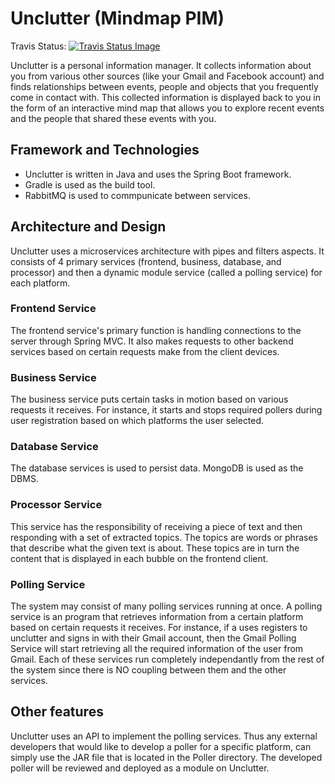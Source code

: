# Unclutter (Mindmap PIM)

Travis Status: <a href="https://travis-ci.com/ArmandMaree/MindMapPIM" target="_black"><img src="https://travis-ci.com/ArmandMaree/MindMapPIM.svg?token=EDzLz4Cfsmpc3FQfSzFR&branch=master" alt="Travis Status Image"></a>

Unclutter is a personal information manager. It collects information about you from various other sources (like your Gmail and Facebook account) and finds relationships between events, people and objects that you frequently come in contact with. This collected information is displayed back to you in the form of an interactive mind map that allows you to explore recent events and the people that shared these events with you.

## Framework and Technologies

* Unclutter is written in Java and uses the Spring Boot framework.
* Gradle is used as the build tool.
* RabbitMQ is used to commpunicate between services.

## Architecture and Design

Unclutter uses a microservices architecture with pipes and filters aspects. It consists of 4 primary services (frontend, business, database, and processor) and then a dynamic module service (called a polling service) for each platform.

### Frontend Service

The frontend service's primary function is handling connections to the server through Spring MVC. It also makes requests to other backend services based on certain requests make from the client devices.

### Business Service

The business service puts certain tasks in motion based on various requests it receives. For instance, it starts and stops required pollers during user registration based on which platforms the user selected.

### Database Service

The database services is used to persist data. MongoDB is used as the DBMS.

### Processor Service

This service has the responsibility of receiving a piece of text and then responding with a set of extracted topics. The topics are words or phrases that describe what the given text is about. These topics are in turn the content that is displayed in each bubble on the frontend client.

### Polling Service

The system may consist of many polling services running at once. A polling service is an program that retrieves information from a certain platform based on certain requests it receives. For instance, if a uses registers to unclutter and signs in with their Gmail account, then the Gmail Polling Service will start retrieving all the required information of the user from Gmail. Each of these services run completely independantly from the rest of the system since there is NO coupling between them and the other services.

## Other features

Unclutter uses an API to implement the polling services. Thus any external developers that would like to develop a poller for a specific platform, can simply use the JAR file that is located in the Poller directory. The developed poller will be reviewed and deployed as a module on Unclutter.
